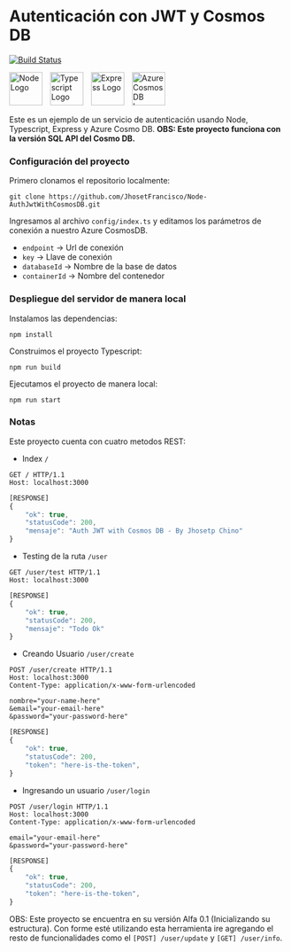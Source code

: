 # Autenticación con JWT y Cosmos DB

[![Build Status](https://dev.azure.com/JhosetpFrancisco/Node%20Proyect/_apis/build/status/jf-node-auth-cosmosdb-sql%20-%20CI?branchName=master)](https://dev.azure.com/JhosetpFrancisco/Node%20Proyect/_build/latest?definitionId=6&branchName=master)

<!-- Insertar HTML en un archivo Markdown no es legal >:v -->
<div style="margin-bottom: 10px;">
    <img src="https://sa2020staticfiles.blob.core.windows.net/img/node-logo.png"
        alt="Node Logo"
        height=60
        style="margin-right: 10px;" />
    <img src="https://sa2020staticfiles.blob.core.windows.net/img/typescript-logo.png"
        alt="Typescript Logo"
        height=60
        style="margin-right: 10px;" />
    <img src="https://sa2020staticfiles.blob.core.windows.net/img/express-logo.png"
        alt="Express Logo"
        height=60
        style="margin-right: 10px;" />
    <img src="https://sa2020staticfiles.blob.core.windows.net/img/azure-cosmos-db-logo.png"
        alt="Azure Cosmos DB Logo"
        height=60
        style="margin-right: 10px;" />
</div>

Este es un ejemplo de un servicio de autenticación usando Node, Typescript, Express y Azure Cosmo DB.
**OBS: Este proyecto funciona con la versión SQL API del Cosmo DB.**

### Configuración del proyecto

Primero clonamos el repositorio localmente:

```
git clone https://github.com/JhosetFrancisco/Node-AuthJwtWithCosmosDB.git
```

Ingresamos al archivo `config/index.ts` y editamos los parámetros de conexión a nuestro Azure CosmosDB. 

* `endpoint` -> Url de conexión
* `key` -> Llave de conexión
* `databaseId` -> Nombre de la base de datos
* `containerId` -> Nombre del contenedor


### Despliegue del servidor de manera local

Instalamos las dependencias:

```
npm install
```

Construimos el proyecto Typescript:

```
npm run build
```

Ejecutamos el proyecto de manera local:

```
npm run start
```

### Notas

Este proyecto cuenta con cuatro metodos REST:

* Index `/`

```http
GET / HTTP/1.1
Host: localhost:3000
```

```javascript
[RESPONSE]
{
    "ok": true,
    "statusCode": 200,
    "mensaje": "Auth JWT with Cosmos DB - By Jhosetp Chino"
}
```

* Testing de la ruta `/user`

```http
GET /user/test HTTP/1.1
Host: localhost:3000
```

```javascript
[RESPONSE]
{
    "ok": true,
    "statusCode": 200,
    "mensaje": "Todo Ok"
}
```

* Creando Usuario `/user/create`

```http
POST /user/create HTTP/1.1
Host: localhost:3000
Content-Type: application/x-www-form-urlencoded

nombre="your-name-here"
&email="your-email-here"
&password="your-password-here"
```

```javascript
[RESPONSE]
{
    "ok": true,   
    "statusCode": 200,
    "token": "here-is-the-token",
}
```

* Ingresando un usuario `/user/login`

```http
POST /user/login HTTP/1.1
Host: localhost:3000
Content-Type: application/x-www-form-urlencoded

email="your-email-here"
&password="your-password-here"
```

```javascript
[RESPONSE]
{
    "ok": true,   
    "statusCode": 200,
    "token": "here-is-the-token",
}
```

OBS: Este proyecto se encuentra en su versión Alfa 0.1 (Inicializando su estructura). Con forme esté utilizando esta herramienta ire agregando el resto de funcionalidades como el `[POST] /user/update` y  `[GET] /user/info`. 